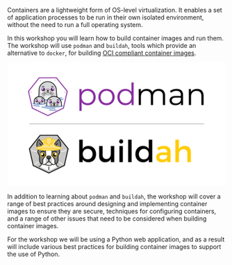 Containers are a lightweight form of OS-level virtualization. It enables a set of application processes to be run in their own isolated environment, without the need to run a full operating system.

In this workshop you will learn how to build container images and run them. The workshop will use `podman` and `buildah`, tools which provide an alternative to `docker`, for building [OCI compliant container images](https://www.opencontainers.org/).

![Buildah/Podman](buildah-podman-logo.png)

In addition to learning about `podman` and `buildah`, the workshop will cover a range of best practices around designing and implementing container images to ensure they are secure, techniques for configuring containers, and a range of other issues that need to be considered when building container images.

For the workshop we will be using a Python web application, and as a result will include various best practices for building container images to support the use of Python.
